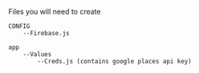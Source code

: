 Files you will need to create

    CONFIG
        --Firebase.js
    
    app
        --Values
            --Creds.js (contains google places api key)